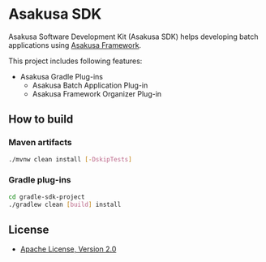 # Asakusa SDK

Asakusa Software Development Kit (Asakusa SDK) helps developing batch applications using [Asakusa Framework](https://github.com/asakusafw/asakusafw).

This project includes following features:

* Asakusa Gradle Plug-ins
  * Asakusa Batch Application Plug-in
  * Asakusa Framework Organizer Plug-in

## How to build

### Maven artifacts

```sh
./mvnw clean install [-DskipTests]
```

### Gradle plug-ins

```sh
cd gradle-sdk-project
./gradlew clean [build] install
```

## License
* [Apache License, Version 2.0](http://www.apache.org/licenses/LICENSE-2.0)
